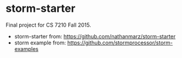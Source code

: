 # storm-starter

Final project for CS 7210 Fall 2015.

* storm-starter from: https://github.com/nathanmarz/storm-starter
* storm example from: https://github.com/stormprocessor/storm-examples
